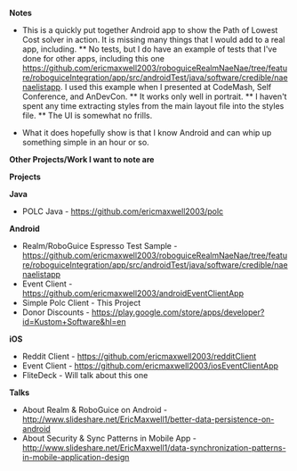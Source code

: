 **Notes**
* This is a quickly put together Android app to show the Path of Lowest Cost solver in action.  It is missing many things that I would add to a real app, including.
** No tests, but I do have an example of tests that I've done for other apps, including this one https://github.com/ericmaxwell2003/roboguiceRealmNaeNae/tree/feature/roboguiceIntegration/app/src/androidTest/java/software/credible/naenaelistapp.  I used this example when I presented at CodeMash, Self Conference, and AnDevCon.
** It works only well in portrait.
** I haven't spent any time extracting styles from the main layout file into the styles file.
** The UI is somewhat no frills.

* What it does hopefully show is that I know Android and can whip up something simple in an hour or so.



**Other Projects/Work I want to note are**

**Projects**

**Java**
* POLC Java - https://github.com/ericmaxwell2003/polc

**Android**
* Realm/RoboGuice Espresso Test Sample - https://github.com/ericmaxwell2003/roboguiceRealmNaeNae/tree/feature/roboguiceIntegration/app/src/androidTest/java/software/credible/naenaelistapp
* Event Client - https://github.com/ericmaxwell2003/androidEventClientApp
* Simple Polc Client - This Project
* Donor Discounts - https://play.google.com/store/apps/developer?id=Kustom+Software&hl=en

**iOS**
* Reddit Client - https://github.com/ericmaxwell2003/redditClient
* Event Client - https://github.com/ericmaxwell2003/iosEventClientApp
* FliteDeck - Will talk about this one

**Talks**
* About Realm & RoboGuice on Android - http://www.slideshare.net/EricMaxwell1/better-data-persistence-on-android
* About Security & Sync Patterns in Mobile App - http://www.slideshare.net/EricMaxwell1/data-synchronization-patterns-in-mobile-application-design
